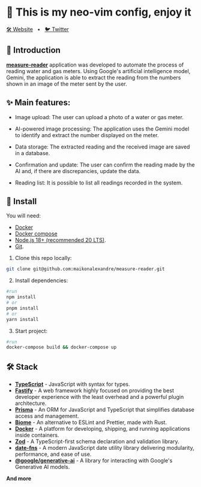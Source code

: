 # 🥰 This is my neo-vim config, enjoy it

<a href="#-stack">🛠️ Website</a>
<span>&nbsp;&nbsp;•&nbsp;&nbsp;</span>
<a href="https://twitter.com/maikonalx">🐦 Twitter</a>

## 👋 Introduction

[**measure-reader**]() application was developed to automate the process of reading water and gas meters. Using Google's artificial intelligence model, Gemini, the application is able to extract the reading from the numbers shown in an image of the meter sent by the user.

## ✨ Main features:

- Image upload: The user can upload a photo of a water or gas meter.

- AI-powered image processing: The application uses the Gemini model to identify and extract the number displayed on the meter.

- Data storage: The extracted reading and the received image are saved in a database.

- Confirmation and update: The user can confirm the reading made by the AI ​​and, if there are discrepancies, update the data.

- Reading list: It is possible to list all readings recorded in the system.

## 📌 Install

You will need:

- [Docker](https://www.docker.com/)
- [Docker compose](https://docs.docker.com/compose/)
- [Node.js 18+ (recommended 20 LTS)](https://nodejs.org/en/).
- [Git](https://git-scm.com/).

1. Clone this repo locally:

```bash
git clone git@github.com:maikonalexandre/measure-reader.git
```

2. Install dependencies:

```bash
#run
npm install
# or
pnpm install
# or
yarn install
```

3. Start project:

```bash
#run
docker-compose build && docker-compose up
```

## 🛠️ Stack
- [**TypeScript**](https://www.typescriptlang.org/) - JavaScript with syntax for types.
- [**Fastify**](https://www.fastify.io/) - A web framework highly focused on providing the best developer experience with the least overhead and a powerful plugin architecture.
- [**Prisma**](https://www.prisma.io/) - An ORM for JavaScript and TypeScript that simplifies database access and management.
- [**Biome**](https://biomejs.dev/pt-br/) - An alternative to ESLint and Prettier, made with Rust.
- [**Docker**](https://www.docker.com/) - A platform for developing, shipping, and running applications inside containers.
- [**Zod**](https://zod.dev/) - A TypeScript-first schema declaration and validation library.
- [**date-fns**](https://date-fns.org/) - A modern JavaScript date utility library delivering modularity, performance, and ease of use.
- [**@google/generative-ai**](https://www.npmjs.com/package/@google/generative-ai) - A library for interacting with Google's Generative AI models.

**And more**





